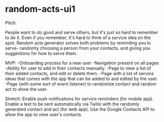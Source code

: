 # random-acts-ui1
Pitch: 

People want to do good and serve others, but it's just so hard to remember to do it. Even if you remember, it's hard to think of a service idea on the spot. Random acts generator solves both problems by reminding you to serve- randomly choosing a person from your contacts, and giving you suggestions for how to serve them.

MVP:
-Onboarding process for a new user
-Navigation present on all pages
-Ability for user to add in their contacts manually.
-Page to view a list of their added contacts, and edit or delete them.
-Page with a list of service ideas that comes with the app that can be added to and edited by the user.
-Page (with some sort of event listener) to randomize contact and random act to show the user.

Stretch: Enable push notifications for service reminders (for mobile app). Enable a text to be sent automatically via Twilio with the randomly generated contact and act (for web app).  Use the Google Contacts API to allow the app to view user's contacts.